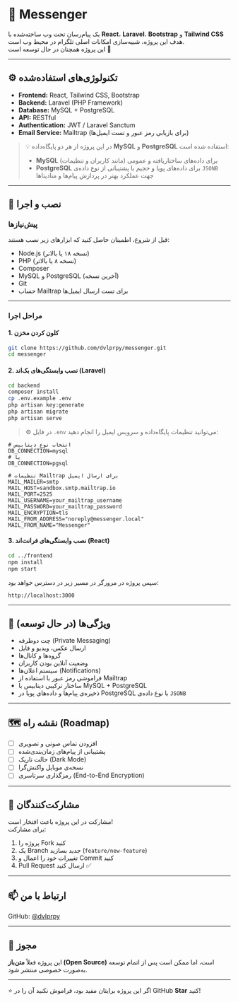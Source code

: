 # 💬 Messenger

یک پیام‌رسان تحت وب ساخته‌شده با **React**، **Laravel**، **Bootstrap** و **Tailwind CSS**  
هدف این پروژه، شبیه‌سازی امکانات اصلی تلگرام در محیط وب است.  
این پروژه همچنان در حال توسعه است 🚧

---

## ⚙️ تکنولوژی‌های استفاده‌شده

- **Frontend:** React, Tailwind CSS, Bootstrap  
- **Backend:** Laravel (PHP Framework)  
- **Database:** MySQL + PostgreSQL  
- **API:** RESTful  
- **Authentication:** JWT / Laravel Sanctum  
- **Email Service:** Mailtrap (برای بازیابی رمز عبور و تست ایمیل‌ها)

> 💡 در این پروژه از هر دو پایگاه‌داده **MySQL** و **PostgreSQL** استفاده شده است:  
> - **MySQL** برای داده‌های ساختاریافته و عمومی (مانند کاربران و تنظیمات)  
> - **PostgreSQL** برای داده‌های پویا و حجیم با پشتیبانی از نوع داده‌ی `JSONB` جهت عملکرد بهتر در پردازش پیام‌ها و متادیتاها  

---

## 🚀 نصب و اجرا

### پیش‌نیازها

قبل از شروع، اطمینان حاصل کنید که ابزارهای زیر نصب هستند:

- Node.js (نسخه ۱۸ یا بالاتر)
- PHP (نسخه ۸ یا بالاتر)
- Composer
- MySQL و PostgreSQL (آخرین نسخه)
- Git
- حساب Mailtrap برای تست ارسال ایمیل‌ها

---

### مراحل اجرا

#### 1. کلون کردن مخزن
```bash
git clone https://github.com/dvlprpy/messenger.git
cd messenger
```

#### 2. نصب وابستگی‌های بک‌اند (Laravel)
```bash
cd backend
composer install
cp .env.example .env
php artisan key:generate
php artisan migrate
php artisan serve
```

> ⚙️ در فایل `.env` می‌توانید تنظیمات پایگاه‌داده و سرویس ایمیل را انجام دهید:

```env
# انتخاب نوع دیتابیس
DB_CONNECTION=mysql
# یا
DB_CONNECTION=pgsql

# تنظیمات Mailtrap برای ارسال ایمیل
MAIL_MAILER=smtp
MAIL_HOST=sandbox.smtp.mailtrap.io
MAIL_PORT=2525
MAIL_USERNAME=your_mailtrap_username
MAIL_PASSWORD=your_mailtrap_password
MAIL_ENCRYPTION=tls
MAIL_FROM_ADDRESS="noreply@messenger.local"
MAIL_FROM_NAME="Messenger"
```

#### 3. نصب وابستگی‌های فرانت‌اند (React)
```bash
cd ../frontend
npm install
npm start
```

سپس پروژه در مرورگر در مسیر زیر در دسترس خواهد بود:
```
http://localhost:3000
```

---

## 🌟 ویژگی‌ها (در حال توسعه)

- چت دوطرفه (Private Messaging)  
- ارسال عکس، ویدیو و فایل  
- گروه‌ها و کانال‌ها  
- وضعیت آنلاین بودن کاربران  
- سیستم اعلان‌ها (Notifications)  
- فراموشی رمز عبور با استفاده از Mailtrap  
- ساختار ترکیبی دیتابیس با MySQL + PostgreSQL  
- ذخیره‌ی پیام‌ها و داده‌های پویا در PostgreSQL با نوع داده‌ی `JSONB`  

---

## 🗺️ نقشه راه (Roadmap)

- [ ] افزودن تماس صوتی و تصویری  
- [ ] پشتیبانی از پیام‌های زمان‌بندی‌شده  
- [ ] حالت تاریک (Dark Mode)  
- [ ] نسخه‌ی موبایل واکنش‌گرا  
- [ ] رمزگذاری سرتاسری (End-to-End Encryption)  

---

## 🤝 مشارکت‌کنندگان

مشارکت در این پروژه باعث افتخار است!  
برای مشارکت:

1. پروژه را Fork کنید  
2. یک Branch جدید بسازید (`feature/new-feature`)  
3. تغییرات خود را اعمال و Commit کنید  
4. Pull Request ارسال کنید ✅

---

## 📫 ارتباط با من

GitHub: [@dvlprpy](https://github.com/dvlprpy)

---

## 📄 مجوز

این پروژه فعلاً **متن‌باز (Open Source)** است، اما ممکن است پس از اتمام توسعه به‌صورت خصوصی منتشر شود.

---

⭐ اگر این پروژه برایتان مفید بود، فراموش نکنید آن را در GitHub **Star** کنید!
